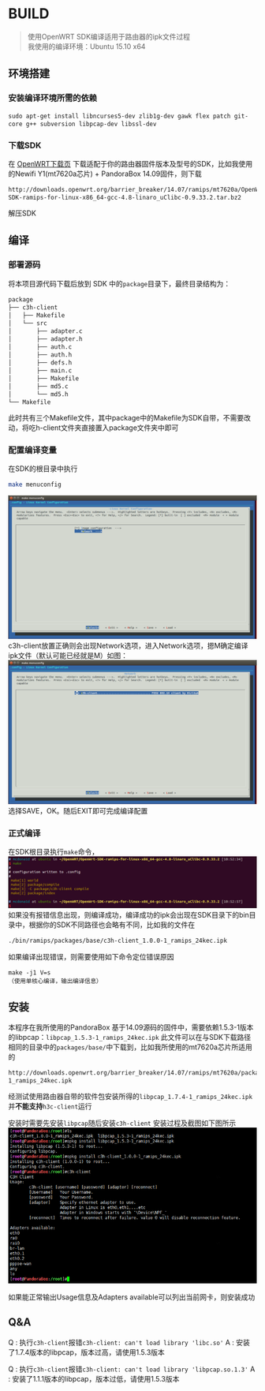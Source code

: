# BUILD

> 使用OpenWRT SDK编译适用于路由器的ipk文件过程<br>
> 我使用的编译环境：Ubuntu 15.10 x64


## 环境搭建

### 安装编译环境所需的依赖
```
sudo apt-get install libncurses5-dev zlib1g-dev gawk flex patch git-core g++ subversion libpcap-dev libssl-dev
```
### 下载SDK
在 [OpenWRT下载页](http://downloads.openwrt.org/) 下载适配于你的路由器固件版本及型号的SDK，比如我使用的Newifi Y1(mt7620a芯片) + PandoraBox 14.09固件，则下载
```
http://downloads.openwrt.org/barrier_breaker/14.07/ramips/mt7620a/OpenWrt-SDK-ramips-for-linux-x86_64-gcc-4.8-linaro_uClibc-0.9.33.2.tar.bz2
```
解压SDK

## 编译
### 部署源码
将本项目源代码下载后放到 SDK 中的`package`目录下，最终目录结构为：
```
package
├── c3h-client
│   ├── Makefile
│   └── src
│       ├── adapter.c
│       ├── adapter.h
│       ├── auth.c
│       ├── auth.h
│       ├── defs.h
│       ├── main.c
│       ├── Makefile
│       ├── md5.c
│       └── md5.h
└── Makefile
```
此时共有三个Makefile文件，其中package中的Makefile为SDK自带，不需要改动，将吃h-client文件夹直接置入package文件夹中即可

### 配置编译变量
在SDK的根目录中执行
``` bash
make menuconfig
```
![Alt text](https://github.com/mcdona1d/ImageCache/raw/master/c3h-client/1454035791140.png)
c3h-client放置正确则会出现Network选项，进入Network选项，摁M确定编译ipk文件（默认可能已经就是M）如图：
![Alt text](https://github.com/mcdona1d/ImageCache/raw/master/c3h-client/1454035864792.png)
选择SAVE，OK。随后EXIT即可完成编译配置

### 正式编译

在SDK根目录执行`make`命令，
![Alt text](https://github.com/mcdona1d/ImageCache/raw/master/c3h-client/1454035986275.png)
如果没有报错信息出现，则编译成功，编译成功的ipk会出现在SDK目录下的bin目录中，根据你的SDK不同路径也会略有不同，比如我的文件在
``` bash
./bin/ramips/packages/base/c3h-client_1.0.0-1_ramips_24kec.ipk
```

如果编译出现错误，则需要使用如下命令定位错误原因
```
make -j1 V=s
（使用单核心编译，输出编译信息）
```
## 安装

本程序在我所使用的PandoraBox 基于14.09源码的固件中，需要依赖1.5.3-1版本的libpcap：`libpcap_1.5.3-1_ramips_24kec.ipk`
此文件可以在与SDK下载路径相同的目录中的`packages/base/`中下载到，比如我所使用的mt7620a芯片所适用的
```
http://downloads.openwrt.org/barrier_breaker/14.07/ramips/mt7620a/packages/base/libpcap_1.5.3-1_ramips_24kec.ipk
```
经测试使用路由器自带的软件包安装所得的`libpcap_1.7.4-1_ramips_24kec.ipk`并**不能支持**`h3c-client`运行

安装时需要先安装`libpcap`随后安装`c3h-client`
安装过程及截图如下图所示
![Alt text](https://github.com/mcdona1d/ImageCache/raw/master/c3h-client/1454036761908.png)

如果能正常输出Usage信息及Adapters available可以列出当前网卡，则安装成功


## Q&A
Q : 执行`c3h-client`报错`c3h-client: can't load library 'libc.so'`
A : 安装了1.7.4版本的libpcap，版本过高，请使用1.5.3版本

Q : 执行`c3h-client`报错`c3h-client: can't load library 'libpcap.so.1.3'`
A : 安装了1.1.1版本的libpcap，版本过低，请使用1.5.3版本